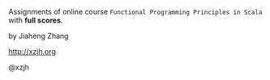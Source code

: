 Assignments of online course `Functional Programming Principles in Scala` with **full scores**.

by Jiaheng Zhang

<http://xzjh.org>

@xzjh
